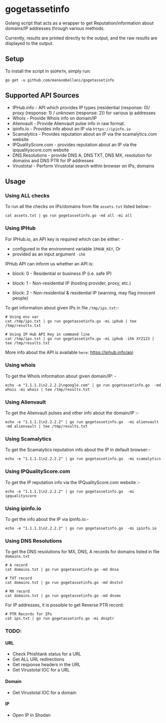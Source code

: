 # gogetassetinfo
Golang script that acts as a wrapper to get Reputation/information about domains/IP addresses through various methods.

Currently, results are printed directly to the output, and the raw results are displayed to the output.

## Setup
To install the script in `$GOPATH`, simply run:
```
go get -u github.com/manasmbellani/gogetassetinfo
```

## Supported API Sources
* IPHub.info - API which provides IP types (residential (response: 0)/ proxy (response: 1) / unknown (response: 2)) for various ip addresses
* WhoIs - Provide Whois info on domain/IP
* Alienvault - Provide Alienvault pulse info in raw format.
* ipinfo.io - Provides info about an IP via `https://ipinfo.io`
* Scamalytics - Provides reputation about an IP via the scamalytics.com website
* IPQualityScore.com - provides reputation about an IP via the ipqualityscore.com website
* DNS Resolutions - provide DNS A, DNS TXT, DNS MX,  resolution for domains and DNS PTR for IP addresses
* Virustotal - Perform Virustotal search within browser on IPs, domains

## Usage

### Using ALL checks
To run all the checks on IPs/domains from file `assets.txt` listed below:- 
```
cat assets.txt | go run gogetassetinfo.go -md all -mi all
```

### Using IPHub
For IPHub.io, an API key is required which can be either: -
* configured in the environment variable `IPHUB_KEY`, Or
* provided as an input argument `-ihk`

IPHub API can inform us whether an API is:
* block: 0 - Residential or business IP (i.e. safe IP)

* block: 1 - Non-residential IP (hosting provider, proxy, etc.)

* block: 2 - Non-residential & residential IP (warning, may flag innocent people)

To get information about given IPs in file `/tmp/ips.txt`:-
```
# Using env var
cat /tmp/ips.txt | go run gogetassetinfo.go -mi iphub | tee /tmp/results.txt

# Using IP Hub API Key in command line
cat /tmp/ips.txt | go run gogetassetinfo.go -mi iphub -ihk XYZ123 | tee /tmp/results.txt

```
More info about the API is available `here`: https://iphub.info/api

### Using whois
To get the WhoIs information about given domain/IP: -
```
echo -e "1.1.1.1\n2.2.2.2\ngoogle.com" | go run gogetassetinfo.go  -md whois -mi whois | tee /tmp/results.txt
```

### Using Alienvault
To get the Alienvault pulses and other info about the domain/IP :-
```
echo -e "1.1.1.1\n2.2.2.2" | go run gogetassetinfo.go  -mi alienvault -md alienvault | tee /tmp/results.txt
```

### Using Scamalytics
To get the Scamalytics reputation info about the IP in default browser:-
```
echo -e "1.1.1.1\n2.2.2.2" | go run gogetassetinfo.go  -mi scamalytics
```

### Using IPQualityScore.com
To get the IP reputation info via the IPQualityScore.com website :-
```
echo -e "1.1.1.1\n2.2.2.2" | go run gogetassetinfo.go  -mi ipqualityscore
```

### Using ipinfo.io
To get the info about the IP via ipinfo.io:-
```
echo -e "1.1.1.1\n2.2.2.2" | go run gogetassetinfo.go  -mi ipinfo.io
```

### Using DNS Resolutions 
To get the DNS resolutions for MX, DNS, A records for domains listed in file `domains.txt`
```
# A record
cat domains.txt | go run gogetassetinfo.go -md dnsa 

# TXT record
cat domains.txt | go run gogetassetinfo.go -md dnstxt

# MX record
cat domains.txt | go run gogetassetinfo.go -md dnsmx 
```

For IP addresses, it is possible to get Reverse PTR record:
```
# PTR Records for IPs
cat ips.txt | go run gogetassetinfo.go -mi dnsptr
```

### TODO:
#### URL
* Check Phishtank status for a URL
* Get ALL URL redirections
* Get response headers in the URL
* Get Virustotal IOC for a URL

#### Domain 
* Get Virustotal IOC for a domain

#### IP
* Open IP in Shodan
